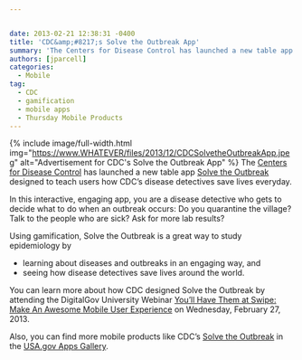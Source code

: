 ```yaml
---


date: 2013-02-21 12:38:31 -0400
title: 'CDC&amp;#8217;s Solve the Outbreak App'
summary: 'The Centers for Disease Control has launched a new table app Solve the Outbreak designed to teach users how CDC&amp;#8217;s disease detectives save lives everyday. In this interactive, engaging app, you are a disease detective who gets to decide what to do when an outbreak occurs\:'
authors: [jparcell]
categories:
  - Mobile
tag:
  - CDC
  - gamification
  - mobile apps
  - Thursday Mobile Products
---
```


{% include image/full-width.html img="https://www.WHATEVER/files/2013/12/CDCSolvetheOutbreakApp.jpeg" alt="Advertisement for CDC's Solve the Outbreak App" %}
The [Centers for Disease Control](http://cdc.gov) has launched a new table app [Solve the Outbreak](https://itunes.apple.com/us/app/solve-the-outbreak/id592485067?mt=8) designed to teach users how CDC&#8217;s disease detectives save lives everyday.

In this interactive, engaging app, you are a disease detective who gets to decide what to do when an outbreak occurs: Do you quarantine the village? Talk to the people who are sick? Ask for more lab results?

Using gamification, Solve the Outbreak is a great way to study epidemiology by

  * learning about diseases and outbreaks in an engaging way, and
  * seeing how disease detectives save lives around the world.

You can learn more about how CDC designed Solve the Outbreak by attending the DigitalGov University Webinar [You’ll Have Them at Swipe: Make An Awesome Mobile User Experience](https://digitalgov.sites.usa.gov/2013/02/11/youll-have-them-at-swipe-making-an-awesome-mobile-user-experience-webinar/ "You’ll Have Them at Swipe: Making An Awesome Mobile User Experience Webinar") on Wednesday, February 27, 2013.

Also, you can find more mobile products like CDC&#8217;s [Solve the Outbreak](https://itunes.apple.com/us/app/solve-the-outbreak/id592485067?mt=8) in the [USA.gov Apps Gallery](http://apps.usa.gov/).
